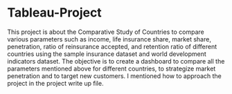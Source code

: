 # Tableau-Project
This project is about the Comparative Study of Countries to compare various parameters such as income, life insurance share, market share, penetration, ratio of reinsurance accepted, and retention ratio of different countries using the sample insurance dataset and world development indicators dataset.
The objective is to create a dashboard to compare all the parameters mentioned above for different countries, to strategize market penetration and to target new customers.
I mentioned how to approach the project in the project write up file.
